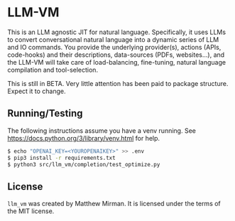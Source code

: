 # LLM-VM

This is an LLM agnostic JIT for natural language. Specifically, it uses LLMs to convert conversational natural language into a dynamic series of LLM and IO commands. You provide the underlying provider(s), actions (APIs, code-hooks) and their descriptions, data-sources (PDFs, websites...), and the LLM-VM will take care of load-balancing, fine-tuning, natural language compilation and tool-selection.

This is still in BETA.  Very little attention has been paid to package structure.  Expect it to change.

## Running/Testing
The following instructions assume you have a venv running. See https://docs.python.org/3/library/venv.html for help.

```bash
$ echo "OPENAI_KEY=<YOUROPENAIKEY>" >> .env
$ pip3 install -r requirements.txt
$ python3 src/llm_vm/completion/test_optimize.py
```

## License

`llm_vm` was created by Matthew Mirman. It is licensed under the terms of the MIT license.

